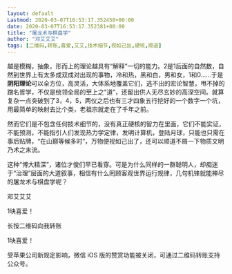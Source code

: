 ```yaml
---
layout: default
Lastmod: 2020-03-07T16:53:17.352450+00:00
date: 2020-03-07T16:53:17.352381+00:00
title: "屠龙术与棋盘学"
author: "邓艾艾艾"
tags: [二维码,转账,喜爱,艾艾,技术细节,视如己出,硬核,顺道]
---
```


越是模糊，抽象，形而上的理论越具有“解释”一切的能力。2是1后面的自然数，自然到世界上有太多成双成对出现的事物，冷和热，黑和白，男和女，1和0……于是**阴阳理论**可以全方位，高灵活，大体系地覆盖它们，逃不出的宏论智慧，甩不掉的蹭名哲学，不仅是统领全局的至上之“道”，还留出供人无尽玄妙的高深空间。就算复杂一点突破到了3，4，5，两仪之后也有三才四象五行挖好的一个数字一个坑，用最简单的映射去比个类，老祖宗就走在了千年之前。

然而它们是不包含任何技术细节的，没有真正硬核的智力在里面，它们不能实证，不能预测，不能指引人们发现热力学定律，发明计算机，登陆月球，只能也只需在事后贴牌，“在山巅等候多时”，万物便视如己出了，还可以顺道不屑一下物质文明乃术之末流。

这种“博大精深”，诸位才俊们早已看穿。可是为什么同样的一群聪明人，却痴迷于“治理”层面的大道叙事，相信有什么罔顾客观世界运行规律，几句机锋就能禅尽的屠龙术与棋盘学呢？

邓艾艾艾

1块喜爱！

长按二维码向我转账

1块喜爱！

受苹果公司新规定影响，微信 iOS 版的赞赏功能被关闭，可通过二维码转账支持公众号。

